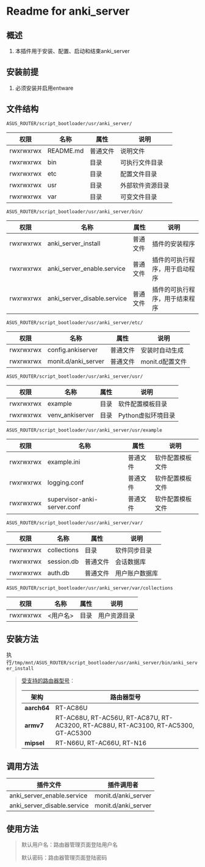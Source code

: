 # Readme for anki_server

## 概述

1. 本插件用于安装、配置、启动和结束anki_server

## 安装前提

1. 必须安装并启用entware

## 文件结构

`ASUS_ROUTER/script_bootloader/usr/anki_server/`

| 权限      | 名称      | 属性     | 说明             |
| --------- | --------- | -------- | ---------------- |
| rwxrwxrwx | README.md | 普通文件 | 说明文件         |
| rwxrwxrwx | bin       | 目录     | 可执行文件目录   |
| rwxrwxrwx | etc       | 目录     | 配置文件目录     |
| rwxrwxrwx | usr       | 目录     | 外部软件资源目录 |
| rwxrwxrwx | var       | 目录     | 可变文件目录     |

`ASUS_ROUTER/script_bootloader/usr/anki_server/bin/`

| 权限      | 名称                        | 属性     | 说明                           |
| --------- | --------------------------- | -------- | ------------------------------ |
| rwxrwxrwx | anki_server_install         | 普通文件 | 插件的安装程序                 |
| rwxrwxrwx | anki_server_enable.service  | 普通文件 | 插件的可执行程序，用于启动程序 |
| rwxrwxrwx | anki_server_disable.service | 普通文件 | 插件的可执行程序，用于结束程序 |

`ASUS_ROUTER/script_bootloader/usr/anki_server/etc/`

| 权限      | 名称                | 属性     | 说明            |
| --------- | ------------------- | -------- | --------------- |
| rwxrwxrwx | config.ankiserver   | 普通文件 | 安装时自动生成  |
| rwxrwxrwx | monit.d/anki_server | 普通文件 | monit.d配置文件 |

`ASUS_ROUTER/script_bootloader/usr/anki_server/usr/`

| 权限      | 名称            | 属性 | 说明               |
| --------- | --------------- | ---- | ------------------ |
| rwxrwxrwx | example         | 目录 | 软件配置模板目录   |
| rwxrwxrwx | venv_ankiserver | 目录 | Python虚拟环境目录 |

`ASUS_ROUTER/script_bootloader/usr/anki_server/usr/example`

| 权限      | 名称                        | 属性     | 说明             |
| --------- | --------------------------- | -------- | ---------------- |
| rwxrwxrwx | example.ini                 | 普通文件 | 软件配置模板文件 |
| rwxrwxrwx | logging.conf                | 普通文件 | 软件配置模板文件 |
| rwxrwxrwx | supervisor-anki-server.conf | 普通文件 | 软件配置模板文件 |

`ASUS_ROUTER/script_bootloader/usr/anki_server/var/`

| 权限      | 名称        | 属性     | 说明           |
| --------- | ----------- | -------- | -------------- |
| rwxrwxrwx | collections | 目录     | 软件同步目录   |
| rwxrwxrwx | session.db  | 普通文件 | 会话数据库     |
| rwxrwxrwx | auth.db     | 普通文件 | 用户账户数据库 |

`ASUS_ROUTER/script_bootloader/usr/anki_server/var/collections`

| 权限      | 名称     | 属性 | 说明         |
| --------- | -------- | ---- | ------------ |
| rwxrwxrwx | <用户名> | 目录 | 用户资源目录 |

## 安装方法

执行`/tmp/mnt/ASUS_ROUTER/script_bootloader/usr/anki_server/bin/anki_server_install`

   > [受支持的路由器型号](https://github.com/Entware/Entware/wiki/Install-on-Asus-stock-firmware)：
   >
   > | 架构        | 路由器型号                                                                         |
   > | ----------- | ---------------------------------------------------------------------------------- |
   > | **aarch64** | RT-AC86U                                                                           |
   > | **armv7**   | RT-AC68U, RT-AC56U, RT-AC87U, RT-AC3200, RT-AC88U, RT-AC3100, RT-AC5300, GT-AC5300 |
   > | **mipsel**  | RT-N66U, RT-AC66U, RT-N16                                                          |

## 调用方法

| 插件文件                    | 插件调用者          |
| --------------------------- | ------------------- |
| anki_server_enable.service  | monit.d/anki_server |
| anki_server_disable.service | monit.d/anki_server |

## 使用方法

> 默认用户名：路由器管理页面登陆用户名
>
> 默认密码：路由器管理页面登陆密码